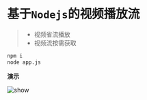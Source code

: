 # 基于`Nodejs`的视频播放流

> - 视频省流播放
> - 视频流按需获取

```sh
npm i 
node app.js
```
**演示**

![show](./img//show.gif)


